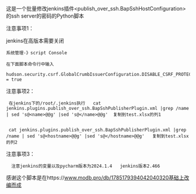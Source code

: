 这是一个批量修改jenkins插件<publish_over_ssh.BapSshHostConfiguration>的ssh server的密码的Python脚本

注意事项1：

   jenkins在高版本需要关闭

    系统管理-》script Console

    在下面脚本命令行中输入
     hudson.security.csrf.GlobalCrumbIssuerConfiguration.DISABLE_CSRF_PROTECTION = true
注意事项2：
   

     在jenkins下的/root/.jenkins执行   cat jenkins.plugins.publish_over_ssh.BapSshPublisherPlugin.xml |grep /name | sed 's@<name>@@g' |sed 's@</name>@@g'  复制到test.xlsx的列1


     cat jenkins.plugins.publish_over_ssh.BapSshPublisherPlugin.xml |grep /name | sed 's@<hostname>@@g' |sed 's@</hostname>@@g'   复制到test.xlsx的列2


 注意事项3：
 
      注意jenkins的变量以及pycharm版本为2024.1.4   jenkins版本2.466
 
  





感谢这个脚本是在https://www.modb.pro/db/1785179394042040320基础上改编而成
